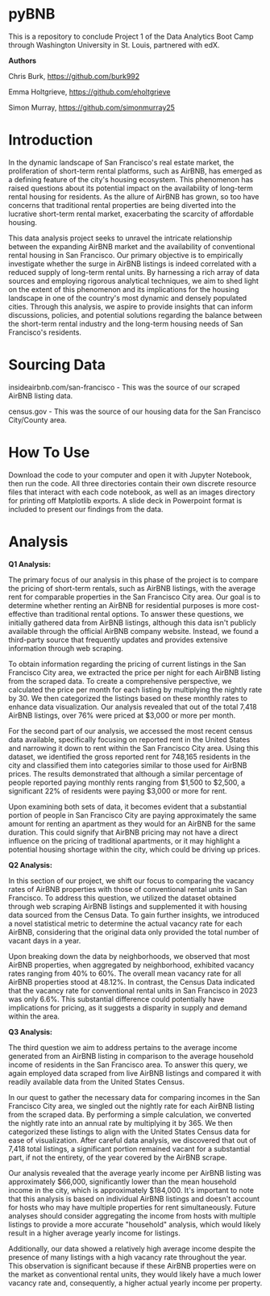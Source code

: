 # pyBNB
This is a repository to conclude Project 1 of the Data Analytics Boot Camp through Washington University in St. Louis, partnered with edX. 

**Authors**

Chris Burk, https://github.com/burk992

Emma Holtgrieve, https://github.com/eholtgrieve

Simon Murray, https://github.com/simonmurray25


# Introduction

In the dynamic landscape of San Francisco's real estate market, the proliferation of short-term rental platforms, such as AirBNB, has emerged as a defining feature of the city's housing ecosystem. This phenomenon has raised questions about its potential impact on the availability of long-term rental housing for residents. As the allure of AirBNB has grown, so too have concerns that traditional rental properties are being diverted into the lucrative short-term rental market, exacerbating the scarcity of affordable housing.

This data analysis project seeks to unravel the intricate relationship between the expanding AirBNB market and the availability of conventional rental housing in San Francisco. Our primary objective is to empirically investigate whether the surge in AirBNB listings is indeed correlated with a reduced supply of long-term rental units. By harnessing a rich array of data sources and employing rigorous analytical techniques, we aim to shed light on the extent of this phenomenon and its implications for the housing landscape in one of the country's most dynamic and densely populated cities. Through this analysis, we aspire to provide insights that can inform discussions, policies, and potential solutions regarding the balance between the short-term rental industry and the long-term housing needs of San Francisco's residents.

# Sourcing Data

insideairbnb.com/san-francisco - This was the source of our scraped AirBNB listing data.

census.gov - This was the source of our housing data for the San Francisco City/County area. 

# How To Use

Download the code to your computer and open it with Jupyter Notebook, then run the code. All three directories contain their own discrete resource files that interact with each code notebook, as well as an images directory for printing off Matplotlib exports. A slide deck in Powerpoint format is included to present our findings from the data. 

# Analysis

**Q1 Analysis:**

The primary focus of our analysis in this phase of the project is to compare the pricing of short-term rentals, such as AirBNB listings, with the average rent for comparable properties in the San Francisco City area. Our goal is to determine whether renting an AirBNB for residential purposes is more cost-effective than traditional rental options. To answer these questions, we initially gathered data from AirBNB listings, although this data isn't publicly available through the official AirBNB company website. Instead, we found a third-party source that frequently updates and provides extensive information through web scraping.

To obtain information regarding the pricing of current listings in the San Francisco City area, we extracted the price per night for each AirBNB listing from the scraped data. To create a comprehensive perspective, we calculated the price per month for each listing by multiplying the nightly rate by 30. We then categorized the listings based on these monthly rates to enhance data visualization. Our analysis revealed that out of the total 7,418 AirBNB listings, over 76% were priced at $3,000 or more per month.

For the second part of our analysis, we accessed the most recent census data available, specifically focusing on reported rent in the United States and narrowing it down to rent within the San Francisco City area. Using this dataset, we identified the gross reported rent for 748,165 residents in the city and classified them into categories similar to those used for AirBNB prices. The results demonstrated that although a similar percentage of people reported paying monthly rents ranging from $1,500 to $2,500, a significant 22% of residents were paying $3,000 or more for rent.

Upon examining both sets of data, it becomes evident that a substantial portion of people in San Francisco City are paying approximately the same amount for renting an apartment as they would for an AirBNB for the same duration. This could signify that AirBNB pricing may not have a direct influence on the pricing of traditional apartments, or it may highlight a potential housing shortage within the city, which could be driving up prices.

**Q2 Analysis:**

In this section of our project, we shift our focus to comparing the vacancy rates of AirBNB properties with those of conventional rental units in San Francisco. To address this question, we utilized the dataset obtained through web scraping AirBNB listings and supplemented it with housing data sourced from the Census Data. To gain further insights, we introduced a novel statistical metric to determine the actual vacancy rate for each AirBNB, considering that the original data only provided the total number of vacant days in a year.

Upon breaking down the data by neighborhoods, we observed that most AirBNB properties, when aggregated by neighborhood, exhibited vacancy rates ranging from 40% to 60%. The overall mean vacancy rate for all AirBNB properties stood at 48.12%. In contrast, the Census Data indicated that the vacancy rate for conventional rental units in San Francisco in 2023 was only 6.6%. This substantial difference could potentially have implications for pricing, as it suggests a disparity in supply and demand within the area.

**Q3 Analysis:**

The third question we aim to address pertains to the average income generated from an AirBNB listing in comparison to the average household income of residents in the San Francisco area. To answer this query, we again employed data scraped from live AirBNB listings and compared it with readily available data from the United States Census.

In our quest to gather the necessary data for comparing incomes in the San Francisco City area, we singled out the nightly rate for each AirBNB listing from the scraped data. By performing a simple calculation, we converted the nightly rate into an annual rate by multiplying it by 365. We then categorized these listings to align with the United States Census data for ease of visualization. After careful data analysis, we discovered that out of 7,418 total listings, a significant portion remained vacant for a substantial part, if not the entirety, of the year covered by the AirBNB scrape.

Our analysis revealed that the average yearly income per AirBNB listing was approximately $66,000, significantly lower than the mean household income in the city, which is approximately $184,000. It's important to note that this analysis is based on individual AirBNB listings and doesn't account for hosts who may have multiple properties for rent simultaneously. Future analyses should consider aggregating the income from hosts with multiple listings to provide a more accurate "household" analysis, which would likely result in a higher average yearly income for listings.

Additionally, our data showed a relatively high average income despite the presence of many listings with a high vacancy rate throughout the year. This observation is significant because if these AirBNB properties were on the market as conventional rental units, they would likely have a much lower vacancy rate and, consequently, a higher actual yearly income per property.
